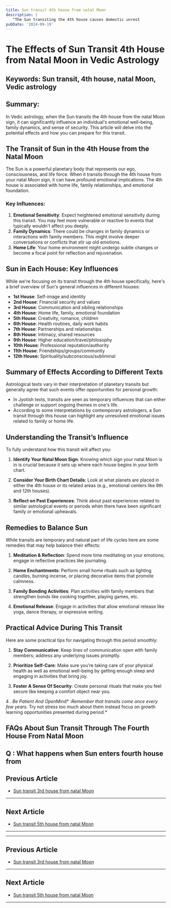 ```yaml
---
title: Sun transit 4th house from natal Moon
description: |
   "The Sun transiting the 4th house causes domestic unrest
pubDate: '2024-09-19'
---
```


# The Effects of Sun Transit 4th House from Natal Moon in Vedic Astrology

## Keywords: Sun transit, 4th house, natal Moon, Vedic astrology

## Summary:
In Vedic astrology, when the Sun transits the 4th house from the natal Moon sign, it can significantly influence an individual's emotional well-being, family dynamics, and sense of security. This article will delve into the potential effects and how you can prepare for this transit.

## The Transit of Sun in the 4th House from the Natal Moon

The Sun is a powerful planetary body that represents our ego, consciousness, and life force. When it transits through the 4th house from your natal Moon sign, it can have profound emotional implications. The 4th house is associated with home life, family relationships, and emotional foundation.

### Key Influences:
1. **Emotional Sensitivity**: Expect heightened emotional sensitivity during this transit. You may feel more vulnerable or reactive to events that typically wouldn't affect you deeply.
2. **Family Dynamics**: There could be changes in family dynamics or interactions with family members. This might involve deeper conversations or conflicts that stir up old emotions.
3. **Home Life**: Your home environment might undergo subtle changes or become a focal point for reflection and rejuvenation.

## Sun in Each House: Key Influences

While we're focusing on its transit through the 4th house specifically, here's a brief overview of Sun's general influences in different houses:

- **1st House**: Self-image and identity
- **2nd House**: Financial security and values
- **3rd House**: Communication and sibling relationships
- **4th House**: Home life, family, emotional foundation
- **5th House**: Creativity, romance, children
- **6th House**: Health routines, daily work habits
- **7th House**: Partnerships and relationships
- **8th House**: Intimacy, shared resources
- **9th House**: Higher education/travel/philosophy
- **10th House**: Professional reputation/authority
- **11th House**: Friendships/groups/community
- **12th House:** Spirituality/subconscious/subliminal

## Summary of Effects According to Different Texts

Astrological texts vary in their interpretation of planetary transits but generally agree that such events offer opportunities for personal growth:

* In Jyotish texts, transits are seen as temporary influences that can either challenge or support ongoing themes in one's life.
* According to some interpretations by contemporary astrologers, a Sun transit through this house can highlight any unresolved emotional issues related to family or home life.

## Understanding the Transit’s Influence

To fully understand how this transit will affect you:

1. **Identify Your Natal Moon Sign**:
   Knowing which sign your natal Moon is in is crucial because it sets up where each house begins in your birth chart.

2. **Consider Your Birth Chart Details**:
   Look at what planets are placed in either the 4th house or its related areas (e.g., emotional centers like 8th and 12th houses).

3. **Reflect on Past Experiences**:
   Think about past experiences related to similar astrological events or periods when there have been significant family or emotional upheavals.

## Remedies to Balance Sun

While transits are temporary and natural part of life cycles here are some remedies that may help balance their effects:

1. **Meditation & Reflection**:
   Spend more time meditating on your emotions; engage in reflective practices like journaling.
   
2. **Home Enchantments**:
   Perform small home rituals such as lighting candles, burning incense, or placing decorative items that promote calmness.

3. **Family Bonding Activities**:
   Plan activities with family members that strengthen bonds like cooking together, playing games, etc.

4. **Emotional Release**:
   Engage in activities that allow emotional release like yoga, dance therapy, or expressive writing.

## Practical Advice During This Transit

Here are some practical tips for navigating through this period smoothly:

1. **Stay Communicative**:
    Keep lines of communication open with family members; address any underlying issues promptly.
    
2. **Prioritize Self-Care**:
    Make sure you’re taking care of your physical health as well as emotional well-being by getting enough sleep and engaging in activities that bring joy.
    
3. **Foster A Sense Of Security**:
    Create personal rituals that make you feel secure like keeping a comfort object near you.

4 .  *Be Patient And Open*Mind* :*Remember that transits come once every few years.* Try not stress too much about them instead focus on growth learning opportunities presented during period.*


## FAQs About Sun Transit Through The Fourth House From Natal Moon


Q : What happens when Sun enters fourth house from
---

## Previous Article
- [Sun transit 3rd house from natal Moon](200103_Sun_transit_3rd_house_from_natal_Moon.md)

---

## Next Article
- [Sun transit 5th house from natal Moon](200105_Sun_transit_5th_house_from_natal_Moon.md)

---
---

## Previous Article
- [Sun transit 3rd house from natal Moon](200103_Sun_transit_3rd_house_from_natal_Moon.md)

---

## Next Article
- [Sun transit 5th house from natal Moon](200105_Sun_transit_5th_house_from_natal_Moon.md)

---
